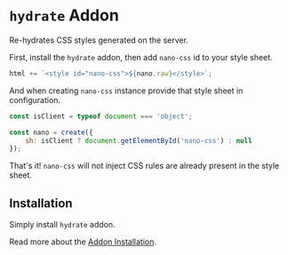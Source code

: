# `hydrate` Addon

Re-hydrates CSS styles generated on the server.

First, install the `hydrate` addon, then add `nano-css` id to your style sheet.

```js
html += `<style id="nano-css">${nano.raw}</style>`;
```

And when creating `nano-css` instance provide that style sheet in configuration.

```js
const isClient = typeof document === 'object';

const nano = create({
    sh: isClient ? document.getElementById('nano-css') : null
});
```

That's it! `nano-css` will not inject CSS rules are already present in the style sheet.


## Installation

Simply install `hydrate` addon.

Read more about the [Addon Installation](./Addons.md#addon-installation).
